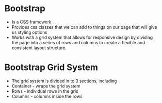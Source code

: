 # Bootstrap
- Is a CSS framework 
- Provides css classes that we can add to things on our page that will give us styling options
- Works with a grid system that allows for responsive design by dividing the page into a series of rows and columns to create a flexible and consistent layout structure.

# Bootstrap Grid System
- The grid system is divided in to 3 sections, including
- Container - wraps the grid system
- Rows - individual rows in the grid
- Columns - columns inside the rows

